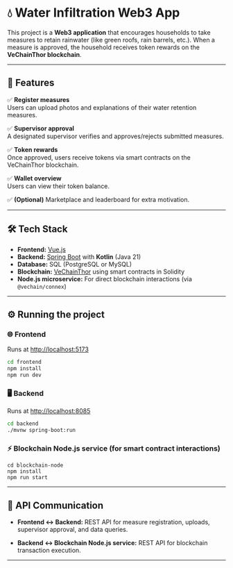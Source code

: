 # 💧 Water Infiltration Web3 App

This project is a **Web3 application** that encourages households to take measures to retain rainwater (like green roofs, rain barrels, etc.). When a measure is approved, the household receives token rewards on the **VeChainThor blockchain**.

---

## 🚀 Features

✅ **Register measures**  
Users can upload photos and explanations of their water retention measures.

✅ **Supervisor approval**  
A designated supervisor verifies and approves/rejects submitted measures.

✅ **Token rewards**  
Once approved, users receive tokens via smart contracts on the VeChainThor blockchain.

✅ **Wallet overview**  
Users can view their token balance.

✅ **(Optional)** Marketplace and leaderboard for extra motivation.

---

## 🛠️ Tech Stack

- **Frontend:** [Vue.js](https://vuejs.org/)
- **Backend:** [Spring Boot](https://spring.io/projects/spring-boot) with **Kotlin** (Java 21)
- **Database:** SQL (PostgreSQL or MySQL)
- **Blockchain:** [VeChainThor](https://vechain.org/) using smart contracts in Solidity
- **Node.js microservice:** For direct blockchain interactions (via `@vechain/connex`)


---

## ⚙️ Running the project

### 🌐 Frontend
Runs at [http://localhost:5173](http://localhost:5173)

```bash
cd frontend
npm install
npm run dev
```

### 🖥️ Backend
Runs at [http://localhost:8085](http://localhost:8085)

```bash
cd backend
./mvnw spring-boot:run
```
### ⚡️ Blockchain Node.js service (for smart contract interactions)
```
cd blockchain-node
npm install
npm run start
```

---
## 🔗 API Communication

- **Frontend ↔️ Backend:**
REST API for measure registration, uploads, supervisor approval, and data queries.

- **Backend ↔️ Blockchain Node.js service:**
REST API for blockchain transaction execution.
---